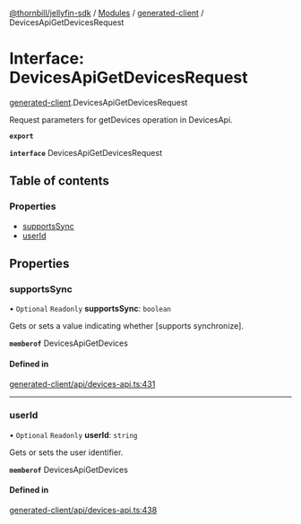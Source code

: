 [@thornbill/jellyfin-sdk](../README.md) / [Modules](../modules.md) / [generated-client](../modules/generated_client.md) / DevicesApiGetDevicesRequest

# Interface: DevicesApiGetDevicesRequest

[generated-client](../modules/generated_client.md).DevicesApiGetDevicesRequest

Request parameters for getDevices operation in DevicesApi.

**`export`**

**`interface`** DevicesApiGetDevicesRequest

## Table of contents

### Properties

- [supportsSync](generated_client.DevicesApiGetDevicesRequest.md#supportssync)
- [userId](generated_client.DevicesApiGetDevicesRequest.md#userid)

## Properties

### supportsSync

• `Optional` `Readonly` **supportsSync**: `boolean`

Gets or sets a value indicating whether [supports synchronize].

**`memberof`** DevicesApiGetDevices

#### Defined in

[generated-client/api/devices-api.ts:431](https://github.com/thornbill/jellyfin-sdk-typescript/blob/eb13db7/src/generated-client/api/devices-api.ts#L431)

___

### userId

• `Optional` `Readonly` **userId**: `string`

Gets or sets the user identifier.

**`memberof`** DevicesApiGetDevices

#### Defined in

[generated-client/api/devices-api.ts:438](https://github.com/thornbill/jellyfin-sdk-typescript/blob/eb13db7/src/generated-client/api/devices-api.ts#L438)
